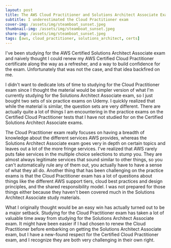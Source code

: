 ```yaml
---
layout: post
title: The AWS Cloud Practitioner and Solutions Architect Associate Exams are Both Difficult 
subtitle: I underestimated the Cloud Practitioner exam
cover-img: /assets/img/steamboat_sunset.jpeg
thumbnail-img: /assets/img/steamboat_sunset.jpeg
share-img: /assets/img/steamboat_sunset.jpeg
tags: [aws, cloud_practitioner, solutions_architect, certs]
---
```


I've been studying for the AWS Certified Solutions Architect Associate exam and naively thought I could renew my AWS Certified Cloud Practitioner certificate along the way as a refresher, and a way to build confidence for the exam. Unfortunately that was not the case, and that idea backfired on me.

I didn't want to dedicate lots of time to studying for the Cloud Practitioner exam since I thought the material would be simpler version of what I'm currently studying for the Solutions Architect Associate exam, so I just bought two sets of six practice exams on Udemy. I quickly realized that while the material is similar, the question sets are very different. There are actually quite a lot of things I am encountering in the practice exams on the Certified Cloud Practitioner tests that I have not studied for on the Certified Solutions Architect Associate exams. 

The Cloud Practitioner exam really focuses on having a breadth of knowledge about the different services AWS provides, whereas the Solutions Architect Associate exam goes very in depth on certain topics and leaves out a lot of the more fringe services. I've realized that AWS rarely puts fake services in the multiple choice selections to stump you. They are almost always legitimate services that sound similar to other things, so you can't automatically rule any of them out, you actually have to have a sense of what they all do. Another thing that has been challenging on the practice exams is that the Cloud Practitioner exam has a lot of questions about things like the different AWS support tiers, cloud best practices and design principles, and the shared responsibility model. I was not prepared for those things either because they haven't been covered much in the Solutions Architect Associate study materials.

What I originally thought would be an easy win has actually turned out to be a major setback. Studying for the Cloud Practitioner exam has taken a lot of valuable time away from studying for the Solutions Architect Associate exam. It might have been easier if I had chosen to renew the Cloud Practitioner before embarking on getting the Solutions Architect Associate exam, but I have a new-found respect for the Certified Cloud Practitioner exam, and I recognize they are both very challenging in their own right.